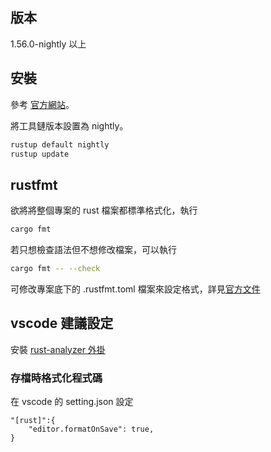 ## 版本

1.56.0-nightly 以上

## 安裝

參考 [官方網站](https://www.rust-lang.org/tools/install)。

將工具鏈版本設置為 nightly。
``` sh
rustup default nightly
rustup update
```

## rustfmt

欲將將整個專案的 rust 檔案都標準格式化，執行
``` sh
cargo fmt
```

若只想檢查語法但不想修改檔案，可以執行
``` sh
cargo fmt -- --check
```

可修改專案底下的 .rustfmt.toml 檔案來設定格式，詳見[官方文件](https://github.com/rust-lang/rustfmt/blob/master/Configurations.md)

## vscode 建議設定

安裝 [rust-analyzer 外掛](https://marketplace.visualstudio.com/items?itemName=matklad.rust-analyzer)

### 存檔時格式化程式碼
在 vscode 的 setting.json 設定
```
"[rust]":{
    "editor.formatOnSave": true,
}
```